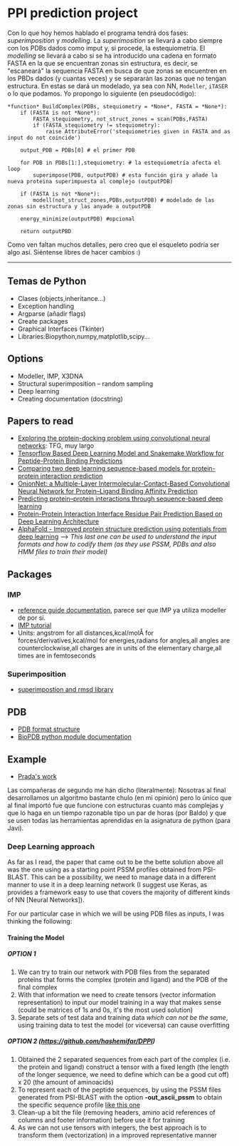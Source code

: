 # PPI prediction project

Con lo que hoy hemos hablado el programa tendrá dos fases: _superimposition_ y _modelling_. La _superimosition_ se llevará a cabo siempre con los PDBs dados como imput y, si procede, la estequiometría. El _modelling_ se llevará a cabo si se ha introducido una cadena en formato FASTA en la que se encuentran zonas sin estructura, es decir, se "escaneará" la sequencia FASTA en busca de que zonas se encuentren en los PBDs dados (y cuantas veces) y se separarán las zonas que no tengan estructura. En estas se dará un modelado, ya sea con NN, `Modeller`, `iTASER` o lo que podamos. Yo propongo lo siguiente (en pseudocódigo):

```
*function* BuildComplex(PDBs, stequiometry = *None*, FASTA = *None*):
    if (FASTA is not *None*):
        FASTA_stequiometry, not_struct_zones = scan(PDBs,FASTA)
        if (FASTA_stequiometry != stequiometry):
            raise AttributeError('stequiometries given in FASTA and as input do not coincide')
    
    output_PDB = PDBs[0] # el primer PDB
    
    for PDB in PDBs[1:],stequiometry: # la estequiometría afecta el loop
        superimpose(PDB, outputPDB) # esta función gira y añade la nueva proteina superimpuesta al complejo (outputPDB)
        
    if (FASTA is not *None*):
        modell(not_struct_zones,PDBs,outputPDB) # modelado de las zonas sin estructura y las anyade a outputPDB
    
    energy_minimize(outputPDB) #opcional
    
    return outputPBD
```
Como ven faltan muchos detalles, pero creo que el esqueleto podría ser algo así. Siéntense libres de hacer cambios :)

---

## Temas de Python 
* Clases (objects,inheritance...)
* Exception handling 
* Argparse (añadir flags)
* Create packages
* Graphical Interfaces (Tkinter)
* Libraries:Biopython,numpy,matplotlib,scipy...


## Options

* Modeller, IMP, X3DNA
* Structural superimposition – random sampling
* Deep learning
* Creating documentation (docstring)

## Papers to read

* [Exploring the protein-docking problem using convolutional neural networks](https://upcommons.upc.edu/handle/2117/115303): TFG, muy largo
* [Tensorflow Based Deep Learning Model and Snakemake Workflow for Peptide-Protein Binding Predictions](https://www.biorxiv.org/content/10.1101/410928v3)
* [Comparing two deep learning sequence-based models for protein-protein interaction prediction](https://arxiv.org/abs/1901.06268)
* [OnionNet: a Multiple-Layer Intermolecular-Contact-Based Convolutional Neural Network for Protein–Ligand Binding Affinity Prediction](https://pubs.acs.org/doi/full/10.1021/acsomega.9b01997#)
* [Predicting protein–protein interactions through sequence-based deep learning](https://academic.oup.com/bioinformatics/article/34/17/i802/5093239)
* [Protein-Protein Interaction Interface Residue Pair Prediction Based on Deep Learning Architecture](https://ieeexplore.ieee.org/document/7932134)
* [AlphaFold - Improved protein structure prediction using potentials from deep learning](./Files/AlphaFold.pdf) -->
_This last one can be used to understand the input formats and how to codify them (as they use PSSM, PDBs and also HMM files to train their model)_

## Packages

### IMP 
* [reference guide documentation](https://integrativemodeling.org/2.12.0/doc/ref/), parece ser que IMP ya utiliza modeller de por si.
* [IMP tutorial](https://integrativemodeling.org/2.4.0/doc/tutorial/library.html) 
* Units: angstrom for all distances,kcal/molÅ for forces/derivatives,kcal/mol for energies,radians for angles,all angles are counterclockwise,all charges are in units of the elementary charge,all times are in femtoseconds

### Superimposition 
* [superimpostion and rmsd library](https://pypi.org/project/rmsd/)

## PDB
* [PDB format structure](https://www.cgl.ucsf.edu/chimera/docs/UsersGuide/tutorials/pdbintro.html)
* [BioPDB python module documentation](https://biopython.org/wiki/The_Biopython_Structural_Bioinformatics_FAQ)


## Example

* [Prada's work](https://github.com/pradas/macromaker)

Las compañeras de segundo me han dicho (literalmente): Nosotras al final desarrollamos un algoritmo bastante chulo (en mi opinión) pero lo único que al final importó fue que funcione con estructuras cuanto más complejas y que lo haga en un tiempo razonable tipo un par de horas (por Baldo) y que se usen todas las herramientas aprendidas en la asignatura de python (para Javi).

### Deep Learning approach
As far as I read, the paper that came out to be the bette solution above all was the one using as a starting point PSSM profiles obtained from PSI-BLAST. This can be a possibility, we need to manage data in a different manner to use it in a deep learning network (I suggest use Keras, as provides a framework easy to use that covers the majority of different kinds of NN [Neural Networks]). 

For our particular case in which we will be using PDB files as inputs, I was thinking the following:

#### Training the Model

##### OPTION 1
1) We can try to train our network with PDB files from the separated proteins that forms the complex (protein and ligand) and the PDB of the final complex
2) With that information we need to create tensors (vector information representation) to input our model training in a way that makes sense (could be matrices of 1s and 0s, it's the most used solution)
3) Separate sets of test data and training data *which can not be the same*, using training data to test the model (or viceversa) can cause overfitting 

##### OPTION 2 (https://github.com/hashemifar/DPPI)
1) Obtained the 2 separated sequences from each part of the complex (i.e. the protein and ligand) construct a tensor with a fixed length (the length of the longer sequence, we need to define which can be a good cut off) x 20 (the amount of aminoacids) 
2) To represent each of the peptide sequences, by using the PSSM files generated from PSI-BLAST with the option **-out_ascii_pssm** to obtain the specific sequence profile [like this one](./Files/ascii_target.pssm)
3) Clean-up a bit the file (removing headers, amino acid references of columns and footer information) before use it for training
4) As we can not use tensors with integers, the best approach is to transform them (vectorization) in a improved representative manner
